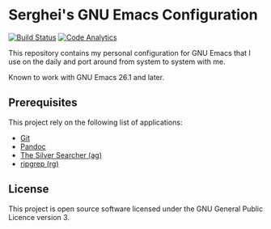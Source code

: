 # Serghei's GNU Emacs Configuration

[![Build Status][actions-badge]][actions link]
[![Code Analytics][codacy badge]][codacy link]

This repository contains my personal configuration for GNU Emacs that
I use on the daily and port around from system to system with me.

Known to work with GNU Emacs 26.1 and later.

## Prerequisites

This project rely on the following list of applications:

* [Git](https://git-scm.com)
* [Pandoc](https://pandoc.org)
* [The Silver Searcher (ag)](https://geoff.greer.fm/ag)
* [ripgrep (rg)](https://github.com/BurntSushi/ripgrep)

## License

This project is open source software licensed under the GNU General
Public Licence version 3.

[actions link]: https://github.com/sergeyklay/.emacs.d/actions
[actions-badge]: https://github.com/sergeyklay/.emacs.d/workflows/build/badge.svg
[codacy link]: https://www.codacy.com/manual/klay/.emacs.d
[codacy badge]: https://api.codacy.com/project/badge/Grade/d3da65f182b24596afc588c73fe87806
